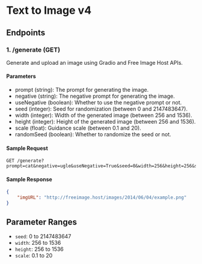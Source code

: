 # Text to Image v4

## Endpoints

### 1. /generate (GET)
Generate and upload an image using Gradio and Free Image Host APIs.

#### Parameters
- prompt (string): The prompt for generating the image.
- negative (string): The negative prompt for generating the image.
- useNegative (boolean): Whether to use the negative prompt or not.
- seed (integer): Seed for randomization (between 0 and 2147483647).
- width (integer): Width of the generated image (between 256 and 1536).
- height (integer): Height of the generated image (between 256 and 1536).
- scale (float): Guidance scale (between 0.1 and 20).
- randomSeed (boolean): Whether to randomize the seed or not.

#### Sample Request
```
GET /generate?prompt=cat&negative=ugle&useNegative=True&seed=0&width=256&height=256&scale=0.1&randomSeed=True
```

#### Sample Response
```json
{
    "imgURL": "http://freeimage.host/images/2014/06/04/example.png"
}
```

## Parameter Ranges
- `seed`: 0 to 2147483647
- `width`: 256 to 1536
- `height`: 256 to 1536
- `scale`: 0.1 to 20
